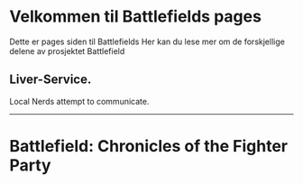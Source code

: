 # Velkommen til Battlefields pages

Dette er pages siden til Battlefields
Her kan du lese mer om de forskjellige delene av prosjektet Battlefield

## **Liver-Service.**
Local Nerds attempt to communicate.
 ___

# **Battlefield: Chronicles of the Fighter Party**


